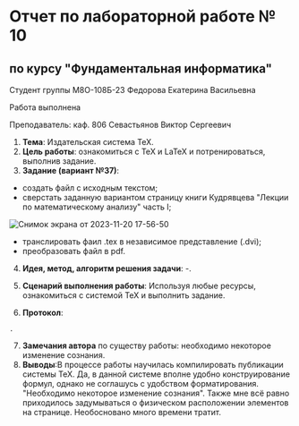 # Отчет по лабораторной работе № 10
## по курсу "Фундаментальная информатика"

Студент группы М8О-108Б-23 Федорова Екатерина Васильевна

Работа выполнена 

Преподаватель: каф. 806 Севастьянов Виктор Сергеевич

1. **Тема**: Издательская система TeX.
2. **Цель работы**: ознакомиться с TeX и LaTeX и потренироваться, выполнив задание.
3. **Задание (вариант №37)**:
  - создать файл с исходным текстом;
  - сверстать заданную вариантом страницу книги Кудрявцева "Лекции по математическому анализу" часть I;

![Снимок экрана от 2023-11-20 17-56-50](https://github.com/Ekaterina108B/ForLabs/assets/144663808/72e132f1-781c-46f4-9a8d-ed6d138607db)

 - транслировать фаил .tex в независимое представление (.dvi);
 - преобразовать файл в pdf.

4. **Идея, метод, алгоритм решения задачи**: -.
5. **Сценарий выполнения работы**:
Используя любые ресурсы, ознакомиться с системой TeX и выполнить задание.

6. **Протокол**:
```
.
```
7. **Замечания автора** по существу работы: необходимо некоторое изменение сознания.
8. **Выводы**:В процессе работы научилась компилировать публикации системы TeX. Да,
в данной системе вполне удобно конструирование формул, однако не соглашусь с удобством форматирования. "Необходимо
некоторое изменение сознания". Также мне всё равно приходилось задумываться о физическом расположении элементов на странице.
Необосновано много времени тратит.
